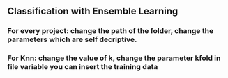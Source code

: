 
##  Classification with Ensemble Learning

### For every project: change the path of the folder, change the parameters which are self decriptive.

### For Knn: change the value of k, change the parameter kfold in file variable you can insert the training data
